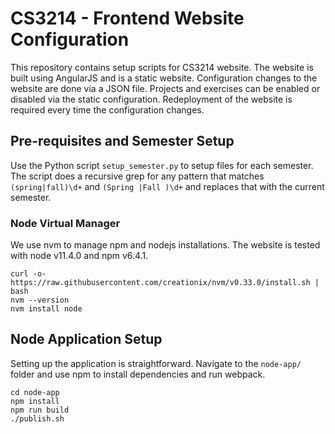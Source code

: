 # CS3214 - Frontend Website Configuration

This repository contains setup scripts for CS3214 website. The website is built using AngularJS and is a static website. Configuration changes to the website are done via a JSON file. Projects and exercises can be enabled or disabled via the static configuration. Redeployment of the website is required every time the configuration changes.

## Pre-requisites and Semester Setup

Use the Python script `setup_semester.py` to setup files for each semester. The script does a recursive grep for any pattern that matches `(spring|fall)\d+` and `(Spring |Fall )\d+` and replaces that with the current semester.

### Node Virtual Manager

We use nvm to manage npm and nodejs installations. The website is tested with node v11.4.0 and npm v6.4.1.

```
curl -o- https://raw.githubusercontent.com/creationix/nvm/v0.33.0/install.sh | bash
nvm --version
nvm install node
```

## Node Application Setup

Setting up the application is straightforward. Navigate to the `node-app/` folder and use npm to install dependencies and run webpack.

```
cd node-app
npm install
npm run build
./publish.sh
```
